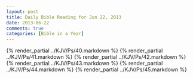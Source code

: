 ```yaml
---
layout: post
title: Daily Bible Reading for Jun 22, 2013
date: 2013-06-22
comments: true
categories: [Bible in a Year]
---
```

{% render_partial ../KJV/Ps/40.markdown %}
{% render_partial ../KJV/Ps/41.markdown %}
{% render_partial ../KJV/Ps/42.markdown %}
{% render_partial ../KJV/Ps/43.markdown %}
{% render_partial ../KJV/Ps/44.markdown %}
{% render_partial ../KJV/Ps/45.markdown %}
